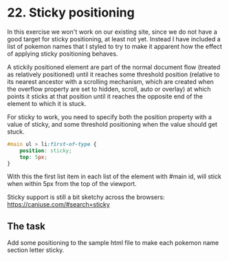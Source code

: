 # 22. Sticky positioning

In this exercise we won't work on our existing site, since we do not have a good target for sticky positioning, at least not yet. Instead I have included a list of pokemon names that I styled to try to make it apparent how the effect of applying sticky positioning behaves.

A stickily positioned element are part of the normal document flow (treated as relatively positioned) until it reaches some threshold position (relative to its nearest ancestor with a scrolling mechanism, which are created when the overflow property are set to hidden, scroll, auto or overlay) at which points it sticks at that position until it reaches the opposite end of the element to which it is stuck.

For sticky to work, you need to specify both the position property with a value of sticky, and some threshold positioning when the value should get stuck.

```css
#main ul > li:first-of-type {
    position: sticky;
    top: 5px;
}
```

With this the first list item in each list of the element with #main id, will stick when within 5px from the top of the viewport.

Sticky support is still a bit sketchy across the browsers: https://caniuse.com/#search=sticky

## The task

Add some positioning to the sample html file to make each pokemon name section letter sticky.